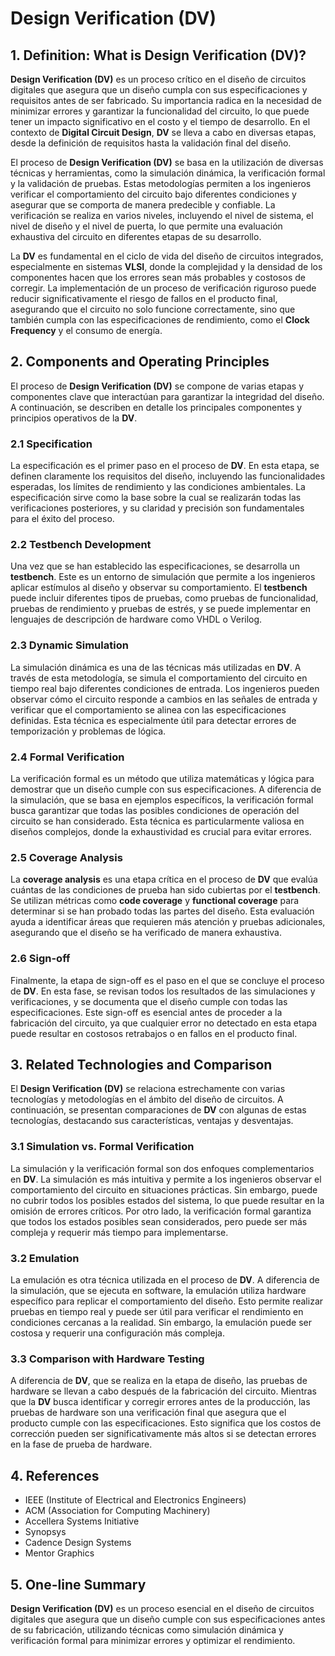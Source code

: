 # Design Verification (DV)

## 1. Definition: What is **Design Verification (DV)**?
**Design Verification (DV)** es un proceso crítico en el diseño de circuitos digitales que asegura que un diseño cumpla con sus especificaciones y requisitos antes de ser fabricado. Su importancia radica en la necesidad de minimizar errores y garantizar la funcionalidad del circuito, lo que puede tener un impacto significativo en el costo y el tiempo de desarrollo. En el contexto de **Digital Circuit Design**, **DV** se lleva a cabo en diversas etapas, desde la definición de requisitos hasta la validación final del diseño.

El proceso de **Design Verification (DV)** se basa en la utilización de diversas técnicas y herramientas, como la simulación dinámica, la verificación formal y la validación de pruebas. Estas metodologías permiten a los ingenieros verificar el comportamiento del circuito bajo diferentes condiciones y asegurar que se comporta de manera predecible y confiable. La verificación se realiza en varios niveles, incluyendo el nivel de sistema, el nivel de diseño y el nivel de puerta, lo que permite una evaluación exhaustiva del circuito en diferentes etapas de su desarrollo.

La **DV** es fundamental en el ciclo de vida del diseño de circuitos integrados, especialmente en sistemas **VLSI**, donde la complejidad y la densidad de los componentes hacen que los errores sean más probables y costosos de corregir. La implementación de un proceso de verificación riguroso puede reducir significativamente el riesgo de fallos en el producto final, asegurando que el circuito no solo funcione correctamente, sino que también cumpla con las especificaciones de rendimiento, como el **Clock Frequency** y el consumo de energía.

## 2. Components and Operating Principles
El proceso de **Design Verification (DV)** se compone de varias etapas y componentes clave que interactúan para garantizar la integridad del diseño. A continuación, se describen en detalle los principales componentes y principios operativos de la **DV**.

### 2.1 Specification
La especificación es el primer paso en el proceso de **DV**. En esta etapa, se definen claramente los requisitos del diseño, incluyendo las funcionalidades esperadas, los límites de rendimiento y las condiciones ambientales. La especificación sirve como la base sobre la cual se realizarán todas las verificaciones posteriores, y su claridad y precisión son fundamentales para el éxito del proceso.

### 2.2 Testbench Development
Una vez que se han establecido las especificaciones, se desarrolla un **testbench**. Este es un entorno de simulación que permite a los ingenieros aplicar estímulos al diseño y observar su comportamiento. El **testbench** puede incluir diferentes tipos de pruebas, como pruebas de funcionalidad, pruebas de rendimiento y pruebas de estrés, y se puede implementar en lenguajes de descripción de hardware como VHDL o Verilog.

### 2.3 Dynamic Simulation
La simulación dinámica es una de las técnicas más utilizadas en **DV**. A través de esta metodología, se simula el comportamiento del circuito en tiempo real bajo diferentes condiciones de entrada. Los ingenieros pueden observar cómo el circuito responde a cambios en las señales de entrada y verificar que el comportamiento se alinea con las especificaciones definidas. Esta técnica es especialmente útil para detectar errores de temporización y problemas de lógica.

### 2.4 Formal Verification
La verificación formal es un método que utiliza matemáticas y lógica para demostrar que un diseño cumple con sus especificaciones. A diferencia de la simulación, que se basa en ejemplos específicos, la verificación formal busca garantizar que todas las posibles condiciones de operación del circuito se han considerado. Esta técnica es particularmente valiosa en diseños complejos, donde la exhaustividad es crucial para evitar errores.

### 2.5 Coverage Analysis
La **coverage analysis** es una etapa crítica en el proceso de **DV** que evalúa cuántas de las condiciones de prueba han sido cubiertas por el **testbench**. Se utilizan métricas como **code coverage** y **functional coverage** para determinar si se han probado todas las partes del diseño. Esta evaluación ayuda a identificar áreas que requieren más atención y pruebas adicionales, asegurando que el diseño se ha verificado de manera exhaustiva.

### 2.6 Sign-off
Finalmente, la etapa de sign-off es el paso en el que se concluye el proceso de **DV**. En esta fase, se revisan todos los resultados de las simulaciones y verificaciones, y se documenta que el diseño cumple con todas las especificaciones. Este sign-off es esencial antes de proceder a la fabricación del circuito, ya que cualquier error no detectado en esta etapa puede resultar en costosos retrabajos o en fallos en el producto final.

## 3. Related Technologies and Comparison
El **Design Verification (DV)** se relaciona estrechamente con varias tecnologías y metodologías en el ámbito del diseño de circuitos. A continuación, se presentan comparaciones de **DV** con algunas de estas tecnologías, destacando sus características, ventajas y desventajas.

### 3.1 Simulation vs. Formal Verification
La simulación y la verificación formal son dos enfoques complementarios en **DV**. La simulación es más intuitiva y permite a los ingenieros observar el comportamiento del circuito en situaciones prácticas. Sin embargo, puede no cubrir todos los posibles estados del sistema, lo que puede resultar en la omisión de errores críticos. Por otro lado, la verificación formal garantiza que todos los estados posibles sean considerados, pero puede ser más compleja y requerir más tiempo para implementarse.

### 3.2 Emulation
La emulación es otra técnica utilizada en el proceso de **DV**. A diferencia de la simulación, que se ejecuta en software, la emulación utiliza hardware específico para replicar el comportamiento del diseño. Esto permite realizar pruebas en tiempo real y puede ser útil para verificar el rendimiento en condiciones cercanas a la realidad. Sin embargo, la emulación puede ser costosa y requerir una configuración más compleja.

### 3.3 Comparison with Hardware Testing
A diferencia de **DV**, que se realiza en la etapa de diseño, las pruebas de hardware se llevan a cabo después de la fabricación del circuito. Mientras que la **DV** busca identificar y corregir errores antes de la producción, las pruebas de hardware son una verificación final que asegura que el producto cumple con las especificaciones. Esto significa que los costos de corrección pueden ser significativamente más altos si se detectan errores en la fase de prueba de hardware.

## 4. References
- IEEE (Institute of Electrical and Electronics Engineers)
- ACM (Association for Computing Machinery)
- Accellera Systems Initiative
- Synopsys
- Cadence Design Systems
- Mentor Graphics

## 5. One-line Summary
**Design Verification (DV)** es un proceso esencial en el diseño de circuitos digitales que asegura que un diseño cumple con sus especificaciones antes de su fabricación, utilizando técnicas como simulación dinámica y verificación formal para minimizar errores y optimizar el rendimiento.